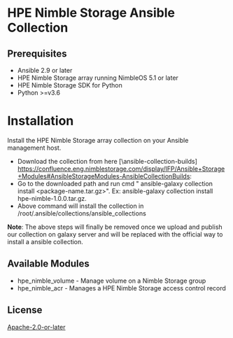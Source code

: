 # HPE Nimble Storage Ansible Collection

## Prerequisites

- Ansible 2.9 or later
- HPE Nimble Storage array running NimbleOS 5.1 or later
- HPE Nimble Storage SDK for Python
- Python >=v3.6

# Installation

Install the HPE Nimble Storage array collection on your Ansible management host.

- Download the collection from here [\ansible-collection-builds\] https://confluence.eng.nimblestorage.com/display/IFP/Ansible+Storage+Modules#AnsibleStorageModules-AnsibleCollectionBuilds:
- Go to the downloaded path and run cmd " ansible-galaxy collection install <package-name.tar.gz>". Ex: ansible-galaxy collection install hpe-nimble-1.0.0.tar.gz.
- Above command will install the collection in /root/.ansible/collections/ansible_collections

**Note**: The above steps will finally be removed once we upload and publish our collection on galaxy server and will be replaced with the official way to install a ansible collection.

## Available Modules

- hpe_nimble_volume -  Manage volume on a Nimble Storage group
- hpe_nimble_acr - Manages a HPE Nimble Storage access control record

## License

[Apache-2.0-or-later](http://www.apache.org/licenses/LICENSE-2.0)

